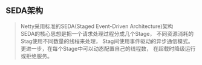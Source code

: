 ## SEDA架构 
> Netty采用标准的SEDA(Staged Event-Driven Architecture)架构   
SEDA的核心思想是把一个请求处理过程分成几个Stage，
不同资源消耗的Stag使用不同数量的线程来处理，
Stag间使用事件驱动的异步通信模式。
更进一步，在每个Stage中可以动态配置自己的线程数，
在超载时降级运行或拒绝服务。 
